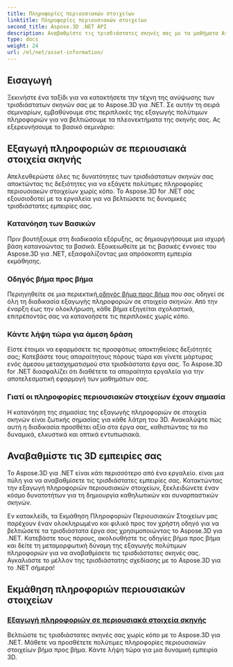 ```yaml
---
title: Πληροφορίες περιουσιακών στοιχείων
linktitle: Πληροφορίες περιουσιακών στοιχείων
second_title: Aspose.3D .NET API
description: Αναβαθμίστε τις τρισδιάστατες σκηνές σας με τα μαθήματα Aspose.3D για .NET. Ανακαλύψτε την τέχνη της εξαγωγής πολύτιμων πληροφοριών περιουσιακών στοιχείων για να βελτιώσετε τις δυναμικές τρισδιάστατες εμπειρίες σας. Κατεβάστε τώρα!
type: docs
weight: 24
url: /el/net/asset-information/
---
```


## Εισαγωγή

Ξεκινήστε ένα ταξίδι για να κατακτήσετε την τέχνη της ανύψωσης των τρισδιάστατων σκηνών σας με το Aspose.3D για .NET. Σε αυτήν τη σειρά σεμιναρίων, εμβαθύνουμε στις περιπλοκές της εξαγωγής πολύτιμων πληροφοριών για να βελτιώσουμε τα πλεονεκτήματα της σκηνής σας. Ας εξερευνήσουμε το βασικό σεμινάριο:

## Εξαγωγή πληροφοριών σε περιουσιακά στοιχεία σκηνής

Απελευθερώστε όλες τις δυνατότητες των τρισδιάστατων σκηνών σας αποκτώντας τις δεξιότητες για να εξάγετε πολύτιμες πληροφορίες περιουσιακών στοιχείων χωρίς κόπο. Το Aspose.3D for .NET σάς εξουσιοδοτεί με τα εργαλεία για να βελτιώσετε τις δυναμικές τρισδιάστατες εμπειρίες σας.

### Κατανόηση των Βασικών

Πριν βουτήξουμε στη διαδικασία εξόρυξης, ας δημιουργήσουμε μια ισχυρή βάση κατανοώντας τα βασικά. Εξοικειωθείτε με τις βασικές έννοιες του Aspose.3D για .NET, εξασφαλίζοντας μια απρόσκοπτη εμπειρία εκμάθησης.

### Οδηγός βήμα προς βήμα

 Περιηγηθείτε σε μια περιεκτική,[οδηγός βήμα προς βήμα](./information-to-scene/) που σας οδηγεί σε όλη τη διαδικασία εξαγωγής πληροφοριών σε στοιχεία σκηνών. Από την έναρξη έως την ολοκλήρωση, κάθε βήμα εξηγείται σχολαστικά, επιτρέποντάς σας να κατανοήσετε τις περιπλοκές χωρίς κόπο.

### Κάντε λήψη τώρα για άμεση δράση

Είστε έτοιμοι να εφαρμόσετε τις προσφάτως αποκτηθείσες δεξιότητές σας; Κατεβάστε τους απαραίτητους πόρους τώρα και γίνετε μάρτυρας ενός άμεσου μετασχηματισμού στα τρισδιάστατα έργα σας. Το Aspose.3D for .NET διασφαλίζει ότι διαθέτετε τα απαραίτητα εργαλεία για την αποτελεσματική εφαρμογή των μαθημάτων σας.

### Γιατί οι πληροφορίες περιουσιακών στοιχείων έχουν σημασία

Η κατανόηση της σημασίας της εξαγωγής πληροφοριών σε στοιχεία σκηνών είναι ζωτικής σημασίας για κάθε λάτρη του 3D. Ανακαλύψτε πώς αυτή η διαδικασία προσθέτει αξία στα έργα σας, καθιστώντας τα πιο δυναμικά, ελκυστικά και οπτικά εντυπωσιακά.

## Αναβαθμίστε τις 3D εμπειρίες σας

Το Aspose.3D για .NET είναι κάτι περισσότερο από ένα εργαλείο. είναι μια πύλη για να αναβαθμίσετε τις τρισδιάστατες εμπειρίες σας. Κατακτώντας την εξαγωγή πληροφοριών περιουσιακών στοιχείων, ξεκλειδώνετε έναν κόσμο δυνατοτήτων για τη δημιουργία καθηλωτικών και συναρπαστικών σκηνών.

Εν κατακλείδι, τα Εκμάθηση Πληροφοριών Περιουσιακών Στοιχείων μας παρέχουν έναν ολοκληρωμένο και φιλικό προς τον χρήστη οδηγό για να βελτιώσετε τα τρισδιάστατα έργα σας χρησιμοποιώντας το Aspose.3D για .NET. Κατεβάστε τους πόρους, ακολουθήστε τις οδηγίες βήμα προς βήμα και δείτε τη μεταμορφωτική δύναμη της εξαγωγής πολύτιμων πληροφοριών για να αναβαθμίσετε τις τρισδιάστατες σκηνές σας. Αγκαλιάστε το μέλλον της τρισδιάστατης σχεδίασης με το Aspose.3D για το .NET σήμερα!
## Εκμάθηση πληροφοριών περιουσιακών στοιχείων
### [Εξαγωγή πληροφοριών σε περιουσιακά στοιχεία σκηνής](./information-to-scene/)
Βελτιώστε τις τρισδιάστατες σκηνές σας χωρίς κόπο με το Aspose.3D για .NET. Μάθετε να προσθέτετε πολύτιμες πληροφορίες περιουσιακών στοιχείων βήμα προς βήμα. Κάντε λήψη τώρα για μια δυναμική εμπειρία 3D.